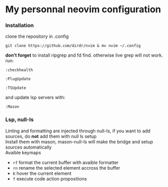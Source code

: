 # My personnal neovim configuration
### Installation
clone the repository in .config
```
git clone https://github.com/dirdr/nvim & mv nvim ~/.config
```
**don't forget** to install ripgrep and fd find. otherwise live grep will not work.\
run:
```
:checkhealth
```
```
:PlugUpdate
```
```
:TSUpdate
```
and update lsp servers with:
```
:Mason
```
### Lsp, null-ls
Linting and formatting are injected through null-ls, if you want to add sources, do **not** add them with null ls setup  
Install them with mason, mason-null-ls will make the bridge and setup sources automatically  
Avaible keymaps
- `rf` format the current buffer with avaible formatter 
- `rn` rename the selected element accross the buffer
- `K` hover the current element 
- `f` execute code action propositions 
